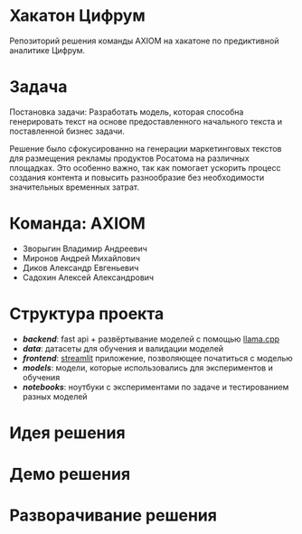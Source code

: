 # Хакатон Цифрум

Репозиторий решения команды AXIOM на хакатоне по предиктивной аналитике Цифрум.

# Задача

Постановка задачи: Разработать модель, которая способна генерировать текст на основе предоставленного начального текста и поставленной бизнес задачи.

Решение было сфокусированно на генерации маркетинговых текстов для размещения рекламы продуктов Росатома на различных площадках. Это особенно важно, так как помогает ускорить процесс создания контента и повысить разнообразие без необходимости значительных временных затрат.

# Команда: AXIOM
- Зворыгин Владимир Андреевич
- Миронов Андрей Михайлович
- Диков Александр Евгеньевич
- Садохин Алексей Александрович

# Структура проекта
- **_backend_**: fast api + развёртывание моделей с помощью [llama.cpp](https://github.com/ggerganov/llama.cpp)
- **_data_**: датасеты для обучения и валидации моделей
- **_frontend_**: [streamlit](https://streamlit.io/) приложение, позволяющее початиться с моделью
- **_models_**: модели, которые использовались для экспериментов и обучения
- **_notebooks_**: ноутбуки с экспериментами по задаче и тестированием разных моделей

# Идея решения

# Демо решения

# Разворачивание решения
